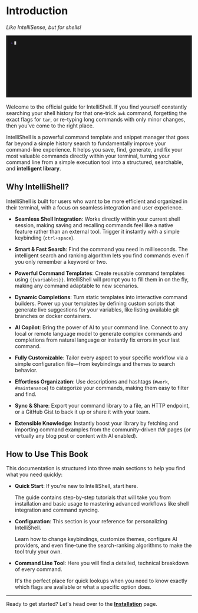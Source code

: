 # Introduction

_Like IntelliSense, but for shells!_

![intelli-shell demo](images/demo.gif)

Welcome to the official guide for IntelliShell. If you find yourself constantly searching your shell history for that
one-trick `awk` command, forgetting the exact flags for `tar`, or re-typing long commands with only minor changes,
then you've come to the right place.

IntelliShell is a powerful command template and snippet manager that goes far beyond a simple history search to
fundamentally improve your command-line experience. It helps you save, find, generate, and fix your most valuable
commands directly within your terminal, turning your command line from a simple execution tool into a structured,
searchable, and **intelligent library**.

## Why IntelliShell?

IntelliShell is built for users who want to be more efficient and organized in their terminal, with a focus on seamless
integration and user experience.

- **Seamless Shell Integration**: Works directly within your current shell session, making saving and recalling commands
  feel like a native feature rather than an external tool. Trigger it instantly with a simple keybinding
  (`ctrl+space`).

- **Smart & Fast Search**: Find the command you need in milliseconds. The intelligent search and ranking algorithm lets
  you find commands even if you only remember a keyword or two.

- **Powerful Command Templates**: Create reusable command templates using `{{variables}}`. IntelliShell will prompt you
  to fill them in on the fly, making any command adaptable to new scenarios.

- **Dynamic Completions**: Turn static templates into interactive command builders. Power up your templates by defining
  custom scripts that generate live suggestions for your variables, like listing available git branches or docker
  containers.

- **AI Copilot**: Bring the power of AI to your command line. Connect to any local or remote language model to generate
  complex commands and completions from natural language or instantly fix errors in your last command.

- **Fully Customizable**: Tailor every aspect to your specific workflow via a simple configuration file—from keybindings
  and themes to search behavior.

- **Effortless Organization**: Use descriptions and hashtags (`#work`, `#maintenance`) to categorize your commands,
  making them easy to filter and find.

- **Sync & Share**: Export your command library to a file, an HTTP endpoint, or a GitHub Gist to back it up or share it
  with your team.

- **Extensible Knowledge**: Instantly boost your library by fetching and importing command examples from the
  community-driven _tldr_ pages (or virtually any blog post or content with AI enabled).

## How to Use This Book

This documentation is structured into three main sections to help you find what you need quickly:

- **Quick Start**: If you're new to IntelliShell, start here.
  
  The guide contains step-by-step tutorials that will take you from installation and basic usage to mastering advanced
  workflows like shell integration and command syncing.

- **Configuration**: This section is your reference for personalizing IntelliShell.
  
  Learn how to change keybindings, customize themes, configure AI providers, and even fine-tune the search-ranking
  algorithms to make the tool truly your own.

- **Command Line Tool**: Here you will find a detailed, technical breakdown of every command.
  
  It's the perfect place for quick lookups when you need to know exactly which flags are available or what a specific
  option does.

---

Ready to get started? Let's head over to the [**Installation**](./guide/installation.md) page.
